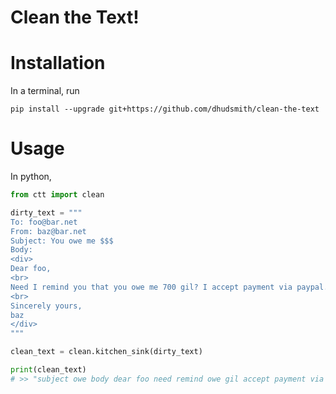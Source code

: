 # Clean the Text!

# Installation
In a terminal, run
```shell
pip install --upgrade git+https://github.com/dhudsmith/clean-the-text
```

# Usage
In python, 
```python
from ctt import clean

dirty_text = """
To: foo@bar.net
From: baz@bar.net
Subject: You owe me $$$
Body:
<div>
Dear foo,
<br>
Need I remind you that you owe me 700 gil? I accept payment via paypal.com or bitcoin of course. 
<br>
Sincerely yours,
baz
</div>
"""

clean_text = clean.kitchen_sink(dirty_text)

print(clean_text)
# >> "subject owe body dear foo need remind owe gil accept payment via bitcoin course sincerely baz"
```